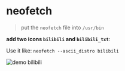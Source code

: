 # neofetch

> put the `neofetch` file into `/usr/bin`

**add two icons `bilibili` and `bilibili_txt`**:

Use it like: `neofetch --ascii_distro bilibili`

![demo bilibili](https://img-blog.csdnimg.cn/20200509174750288.png?x-oss-process=image/watermark,type_ZmFuZ3poZW5naGVpdGk,shadow_10,text_aHR0cHM6Ly9ibG9nLmNzZG4ubmV0L3FxXzM4NDEwNDk0,size_16,color_FFFFFF,t_70)
